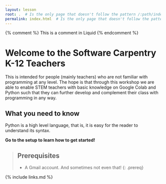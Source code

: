 ```yaml
---
layout: lesson
root: .  # Is the only page that doesn't follow the pattern /:path/index.html
permalink: index.html  # Is the only page that doesn't follow the pattern /:path/index.html
---
```


<!-- this is an html comment -->

{% comment %} This is a comment in Liquid {% endcomment %}

# Welcome to the Software Carpentry K-12 Teachers

This is intended for people (mainly teachers) who are not familiar with programming at any level.
The hope is that through this workshop we are able to enable STEM teachers with basic knowledge on Google Colab and Python such that they can further develop and complement their class with programming in any way.


## What you need to know

Python is a high level language, that is, it is easy for the reader to understand its syntax.

**Go to the setup to learn how to get started!**

> ## Prerequisites
> - A Gmail account. And sometimes not even that!
{: .prereq}

{% include links.md %}
